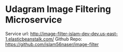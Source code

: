 # Udagram Image Filtering Microservice

Service url: http://image-filter-islam-dev-dev.us-east-1.elasticbeanstalk.com/
Github Repo: https://github.com/islam56naser/image-filter


